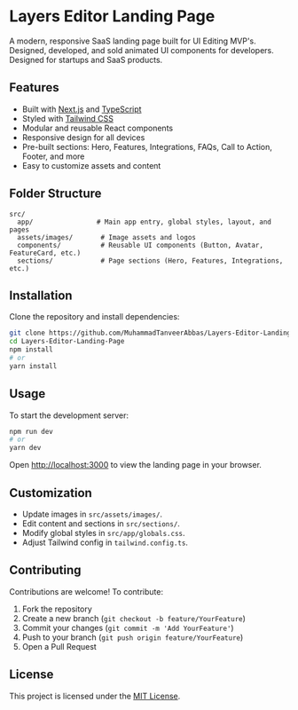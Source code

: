 # Layers Editor Landing Page

A modern, responsive SaaS landing page built for UI Editing MVP's. Designed, developed, and sold animated UI components for developers. Designed for startups and SaaS products.

## Features

- Built with [Next.js](https://nextjs.org/) and [TypeScript](https://www.typescriptlang.org/)
- Styled with [Tailwind CSS](https://tailwindcss.com/)
- Modular and reusable React components
- Responsive design for all devices
- Pre-built sections: Hero, Features, Integrations, FAQs, Call to Action, Footer, and more
- Easy to customize assets and content

## Folder Structure

```
src/
  app/                # Main app entry, global styles, layout, and pages
  assets/images/       # Image assets and logos
  components/          # Reusable UI components (Button, Avatar, FeatureCard, etc.)
  sections/            # Page sections (Hero, Features, Integrations, etc.)
```

## Installation

Clone the repository and install dependencies:

```bash
git clone https://github.com/MuhammadTanveerAbbas/Layers-Editor-Landing-Page.git
cd Layers-Editor-Landing-Page
npm install
# or
yarn install
```

## Usage

To start the development server:

```bash
npm run dev
# or
yarn dev
```

Open [http://localhost:3000](http://localhost:3000) to view the landing page in your browser.

## Customization

- Update images in `src/assets/images/`.
- Edit content and sections in `src/sections/`.
- Modify global styles in `src/app/globals.css`.
- Adjust Tailwind config in `tailwind.config.ts`.

## Contributing

Contributions are welcome! To contribute:

1. Fork the repository
2. Create a new branch (`git checkout -b feature/YourFeature`)
3. Commit your changes (`git commit -m 'Add YourFeature'`)
4. Push to your branch (`git push origin feature/YourFeature`)
5. Open a Pull Request

## License

This project is licensed under the [MIT License](LICENSE).


